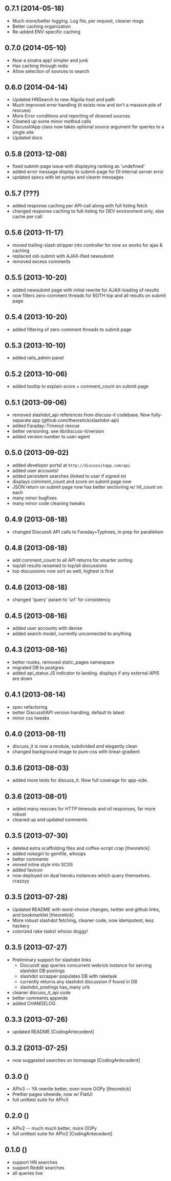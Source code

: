 
## 0.7.1 (2014-05-18)

 * Much more/better logging. Log file, per request, cleaner msgs
 * Better caching organization
 * Re-added ENV-specific caching

## 0.7.0 (2014-05-10)

 * Now a sinatra app!  simpler and junk
 * Has caching through redis
 * Allow selection of sources to search

## 0.6.0 (2014-04-14)

 * Updated HNSearch to new Algolia host and path
 * Much improved error handling (it exists now and isn't a massive pile of rescues)
 * More Error conditions and reporting of downed sources
 * Cleaned up some minor method calls
 * DiscussItApp class now takes optional source argument for queries to a single site
 * Updated docs

## 0.5.8 (2013-12-08)

 * fixed submit-page issue with displaying ranking as 'undefined'
 * added error message display to submit-page for DI internal server error
 * updated specs with let syntax and clearer messages

## 0.5.7 (???)

 * added response caching per API-call along with full listing fetch
 * changed response caching to full-listing for DEV environment only,
   else cache per call

## 0.5.6 (2013-11-17)

 * moved trailing-slash stripper into controller for now so works for ajax & caching
 * replaced old-submit with AJAX-ified newsubmit
 * removed excess comments

## 0.5.5 (2013-10-20)

 * added newsubmit page with initial rewrite for AJAX-loading of results
 * now filters zero-comment threads for BOTH top and all results on
   submit page

## 0.5.4 (2013-10-20)

 * added filtering of zero-comment threads to submit page

## 0.5.3 (2013-10-10)

 * added rails_admin panel

## 0.5.2 (2013-10-06)

 * added tooltip to explain score + comment_count on submit page

## 0.5.1 (2013-09-06)

* removed slashdot_api references from discuss-it codebase. Now
  fully-separate app (github.com/theoretick/slashdot-api)
* added Faraday::Timeout rescue
* better versioning. see lib/discuss-it/version
* added version number to user-agent

## 0.5.0 (2013-09-02)

* added developer portal at ```http://discussitapp.com/api```
* added user accounts!
* added persistent searches (linked to user if signed in)
* displays comment_count and score on submit page now
* JSON return on submit page now has better sectioning w/ hit_count on each
* many minor bugfixes
* many minor code cleaning tweaks

## 0.4.9 (2013-08-18)

* changed DiscussIt API calls to Faraday+Typhoes, in prep for parallelism

## 0.4.8 (2013-08-18)

* add comment_count to all API returns for smarter sorting
* top/all results renamed to top/all discussions
* top discussions now sort as well, highest is first

## 0.4.6 (2013-08-18)

* changed 'query' param to 'url' for consistency

## 0.4.5 (2013-08-16)

* added user accounts with devise
* added search model, currently unconnected to anything


## 0.4.3 (2013-08-16)

* better routes, removed static_pages namespace
* migrated DB to postgres
* added api_status.JS indicator to landing. displays if any external APIS are down

## 0.4.1 (2013-08-14)

* spec refactoring
* better DiscussItAPI version handling, default to latest
* minor css tweaks

## 0.4.0 (2013-08-11)

* discuss_it is now a module, subdivided and elegantly clean
* changed background image to pure-css with linear-gradient

## 0.3.6 (2013-08-03)

* added more tests for discuss_it. Now full coverage for app-side.

## 0.3.6 (2013-08-01)

* added many rescues for HTTP timeouts and nil responses, far more robust
* cleaned up and updated comments

## 0.3.5 (2013-07-30)

* deleted extra scaffolding files and coffee-script crap [theoretick]
* added nokogiri to gemfile, whoops
* better comments
* moved inline style into SCSS
* added favicon
* now deployed on dual heroku instances which query themselves. crazzyy

## 0.3.5 (2013-07-28)

* Updated README with word-choice changes, twitter and github links, and bookmarklet [theoretick]
* More robust slashdot fetching, cleaner code, now idempotent, less hackery
* colorized rake tasks! whooo doggy!

## 0.3.5 (2013-07-27)

* Preliminary support for slashdot links
  - DiscussIt app queries concurrent webrick instance for serving slashdot DB postings
  - slashdot scrapper populates DB with raketask
  - currently returns any slashdot discussion if found in DB
  - slashdot_postings has_many urls
* cleaner discuss_it_api code
* better comments appwide
* added CHANGELOG

## 0.3.3 (2013-07-26)

* updated README [CodingAntecedent]

## 0.3.2 (2013-07-25)

* now suggested searches on homepage [CodingAntecedent]

## 0.3.0 ()

* APIv3 -- YA rewrite better, even more OOPy [theoretick]
* Prettier pages sitewide, now w/ FlatUI
* full unittest suite for APIv3

## 0.2.0 ()

* APIv2 -- much much better, more OOPy
* full unittest suite for APIv2 [CodingAntecedent]

## 0.1.0 ()

* support HN searches
* support Reddit searches
* all queries live
